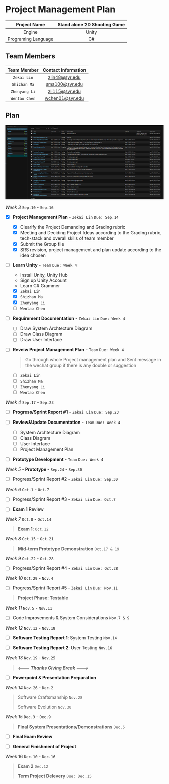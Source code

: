 # Project Management Plan

| Project Name | Stand alone 2D Shooting Game |
|:-----------:|:-------------------:|
| Engine | Unity |
| Programing Language | C# |

## Team Members

| Team Member | Contact Information |
|:-----------:|:-------------------:|
| `Zekai Lin` | zlin48@syr.edu |
| `Shizhan Ma` | sma100@syr.edu |
| `Zhenyang Li` | zli115@syr.edu |
| `Wentao Chen` | wchen01@syr.edu |

## Plan

![Alt text](image.png)

*Week 3* `Sep.10` - `Sep.16`

- [x] **Project Management Plan** - `Zekai Lin` `Due: Sep.14` 

  - [x] Clearify the Project Demanding and Grading rubric
  - [x] Meeting and Deciding Project Ideas according to the Grading rubric, tech-stack and overall skills of team member
  - [x] Submit the Group file
  - [x] SRS revision, project management and plan update according to the idea chosen

- [ ] **Learn Unity** - `Team` `Due: Week 4`
  - Install Unity, Unity Hub
  - Sign up Unity Account
  - Learn C# Grammer
  - [x] `Zekai Lin`
  - [x] `Shizhan Ma`
  - [x] `Zhenyang Li`
  - [ ] `Wentao Chen`
  
- [ ] **Requirement Documentation** - `Zekai Lin` `Due: Week 4`
  - [ ] Draw System Archtecture Diagram
  - [ ] Draw Class Diagram
  - [ ] Draw User Interface

- [ ] **Reveiw Project Management Plan** - `Team` `Due: Week 4`
  > Go through whole Project management plan and Sent message in the wechat group if there is any double or suggestion
  - [ ] `Zekai Lin`
  - [ ] `Shizhan Ma`
  - [ ] `Zhenyang Li`
  - [ ] `Wentao Chen`
  
*Week 4*  `Sep.17` - `Sep.23`

- [ ] **Progress/Sprint Report #1** - `Zekai Lin` `Due: Sep.23`

- [ ] **Review&Update Documentation** - `Team` `Due: Week 4`
  - [ ] System Archtecture Diagram
  - [ ] Class Diagram
  - [ ] User Interface
  - [ ] Project Management Plan

- [ ] **Prototype Development** - `Team` `Due: Week 4`

*Week 5* **- Prototype -** `Sep.24` - `Sep.30`

- [ ] Progress/Sprint Report #2 - `Zekai Lin` `Due: Sep.30`

*Week 6* `Oct.1` - `Oct.7`

- [ ] Progress/Sprint Report #3 - `Zekai Lin` `Due: Oct.7`

- [ ] **Exam 1** Review

*Week 7* `Oct.8` - `Oct.14`

> **Exam 1**: `Oct.12`

*Week 8* `Oct.15` - `Oct.21`

> **Mid-term Prototype Demonstration** `Oct.17 & 19`

*Week 9* `Oct.22` - `Oct.28`

- [ ] Progress/Sprint Report #4 - `Zekai Lin` `Due: Oct.28`

*Week 10* `Oct.29` - `Nov.4`

- [ ] Progress/Sprint Report #5 - `Zekai Lin` `Due: Nov.11`

> **Project Phase: Testable**

*Week 11* `Nov.5` - `Nov.11`
 
- [ ] Code Improvements & System Considerations `Nov.7 & 9`

*Week 12* `Nov.12` - `Nov.18`

- [ ] **Software Testing Report 1**: System Testing `Nov.14`

- [ ] **Software Testing Report 2**: User Testing `Nov.16`

*Week 13* `Nov.19` - `Nov.25`

> ***<--- Thanks Giving Break --->***

- [ ] **Powerpoint & Presentation Preparation**

*Week 14* `Nov.26` - `Dec.2`

> Software Craftsmanship `Nov.28`
>
> Software Evolution `Nov.30`

*Week 15* `Dec.3` - `Dec.9`
>  **Final System Presentations/Demonstrations** `Dec.5`

- [ ] **Final Exam Review**

- [ ] **General Finishment of Project**

Week 16 `Dec.10` - `Dec.16`

>  **Exam 2** `Dec.12`
> 
>  **Term Project Delevery** `Due: Dec.15`